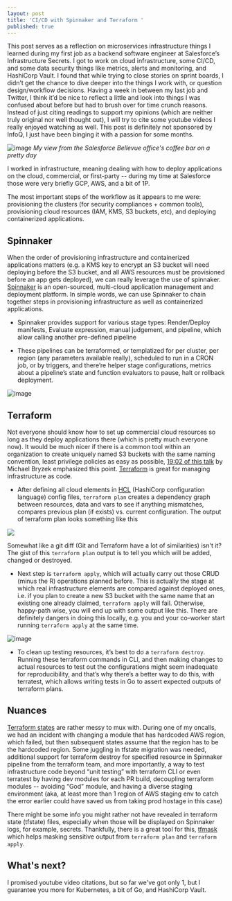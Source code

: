 ```yaml
---
layout: post
title: 'CI/CD with Spinnaker and Terraform '
published: true
---
```


This post serves as a reflection on microservices infrastructure things I learned during my first job as a backend software engineer at Salesforce’s Infrastructure Secrets. I got to work on cloud infrastructure, some CI/CD, and some data security things like metrics, alerts and monitoring, and HashiCorp Vault. I found that while trying to close stories on sprint boards, I didn’t get the chance to dive deeper into the things I work with, or question design/workflow decisions. Having a week in between my last job and Twitter, I think it’d be nice to reflect a little and look into things I was confused about before but had to brush over for time crunch reasons. Instead of just citing readings to support my opinions (which are neither truly original nor well thought out), I will try to cite some youtube videos I really enjoyed watching as well. This post is definitely not sponsored by InfoQ, I just have been binging it with a passion for some months.

![image](https://user-images.githubusercontent.com/17346982/108554866-b3c22880-72c2-11eb-941e-cc5b555f5db9.png) 
_My view from the Salesforce Bellevue office's coffee bar on a pretty day_

I worked in infrastructure, meaning dealing with how to deploy applications on the cloud, commercial, or first-party -- during my time at Salesforce those were very briefly GCP, AWS, and a bit of 1P.  

The most important steps of the workflow as it appears to me were: provisioning the clusters (for security compliances + common tools), provisioning cloud resources (IAM, KMS, S3 buckets, etc), and deploying containerized applications. 

## Spinnaker
When the order of provisioning infrastructure and containerized applications matters (e.g. a KMS key to encrypt an S3 bucket will need deploying before the S3 bucket, and all AWS resources must be provisioned before an app gets deployed), we can really leverage the use of spinnaker. [Spinnaker](https://spinnaker.io/) is an open-sourced, multi-cloud application management and deployment platform. In simple words, we can use Spinnaker to chain together steps in provisioning infrastructure as well as containerized applications. 

* Spinnaker provides support for various stage types: Render/Deploy manifests, Evaluate expression, manual judgement, and pipeline, which allow calling another pre-defined pipeline

* These pipelines can be terraformed, or templatized for per cluster, per region (any parameters available really), scheduled to run in a CRON job, or by triggers, and there’re helper stage configurations, metrics about a pipeline’s state and function evaluators to pause, halt or rollback deployment. 

![image](https://user-images.githubusercontent.com/17346982/108554957-d0f6f700-72c2-11eb-9397-88e8b8883dda.png)



## Terraform
Not everyone should know how to set up commercial cloud resources so long as they deploy applications there (which is pretty much everyone now). It would be much nicer if there is a common tool within an organization to create uniquely named S3 buckets with the same naming convention, least privilege policies as easy as possible, [19:02 of this talk](](https://youtu.be/j6ow-UemzBc?t=1142)) by Michael Bryzek emphasized this point. [Terraform](https://www.terraform.io/) is great for managing infrastructure as code. 

* After defining all cloud elements in [HCL](https://github.com/hashicorp/hcl) (HashiCorp configuration language) config files, `terraform plan` creates a dependency graph between resources, data and vars to see if anything mismatches, compares previous plan (if exists) vs. current configuration. The output of terraform plan looks something like this

![](https://camo.githubusercontent.com/f969015b8ae18991002bbc79a61ec85bf32817ee3cd7250bcf679099f54583d8/68747470733a2f2f73332e616d617a6f6e6177732e636f6d2f7363656e6572792d7075626c69632d6173736574732f7363656e6572795f7265636f7264696e672e737667)

Somewhat like a git diff (Git and Terraform have a lot of similarities) isn't it? The gist of this `terraform plan` output is to tell you which will be added, changed or destroyed. 

* Next step is `terraform apply`, which will actually carry out those CRUD (minus the R) operations planned before. This is actually the stage at which real infrastructure elements are compared against deployed ones, i.e. if you plan to create a new S3 bucket with the same name that an existing one already claimed, `terraform apply` will fail. Otherwise, happy-path wise, you will end up with some output like this. There are definitely dangers in doing this locally, e.g. you and your co-worker start running `terraform apply` at the same time. 

![image](https://user-images.githubusercontent.com/17346982/108554912-c2104480-72c2-11eb-861b-2452832b9355.png)


* To clean up testing resources, it’s best to do a `terraform destroy`. Running these terraform commands in CLI, and then making changes to actual resources to test out the configurations might seem inadequate for reproducibility, and that’s why there’s a better way to do this, with terratest, which allows writing tests in Go to assert expected outputs of terraform plans.

## Nuances
[Terraform states](https://www.terraform.io/docs/language/state/index.html) are rather messy to mux with. During one of my oncalls, we had an incident with changing a module that has hardcoded AWS region, which failed, but then subsequent states assume that the region has to be the hardcoded region. Some juggling in tfstate migration was needed, additional support for terraform destroy for specified resource in Spinnaker pipeline from the terraform team, and more importantly, a way to test infrastructure code beyond “unit testing” with terraform CLI or even terratest by having dev modules for each PR build, decoupling terraform modules -- avoiding “God” module, and having a diverse staging environment (aka, at least more than 1 region of AWS staging env to catch the error earlier could have saved us from taking prod hostage in this case)

There might be some info you might rather not have revealed in terraform state (tfstate) files, especially when those will be displayed on Spinnaker logs, for example, secrets. Thankfully, there is a great tool for this, [tfmask](https://github.com/cloudposse/tfmask) which helps masking sensitive output from `terraform plan` and `terraform apply`.

## What's next?

I promised youtube video citations, but so far we've got only 1, but I guarantee you more for Kubernetes, a bit of Go, and HashiCorp Vault.  



